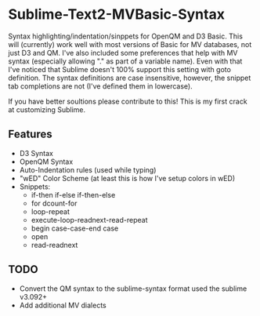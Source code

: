 # Sublime-Text2-MVBasic-Syntax

Syntax highlighting/indentation/sinppets for OpenQM and D3 Basic. This will (currently) work well with most versions of Basic for MV databases, not just D3 and QM. I've also included some preferences that help with MV syntax (especially allowing "." as part of a variable name). Even with that I've noticed that Sublime doesn't 100% support this setting with goto definition. The syntax definitions are case insensitive, however, the snippet tab completions are not (I've defined them in lowercase). 

If you have better soultions please contribute to this! This is my first crack at customizing Sublime.

## Features
* D3 Syntax
* OpenQM Syntax
* Auto-Indentation rules (used while typing)
* "wED" Color Scheme (at least this is how I've setup colors in wED)
* Snippets:
  * if-then if-else if-then-else
  * for dcount-for
  * loop-repeat
  * execute-loop-readnext-read-repeat
  * begin case-case-end case
  * open
  * read-readnext

## TODO
* Convert the QM syntax to the sublime-syntax format used the sublime v3.092+
* Add additional MV dialects
